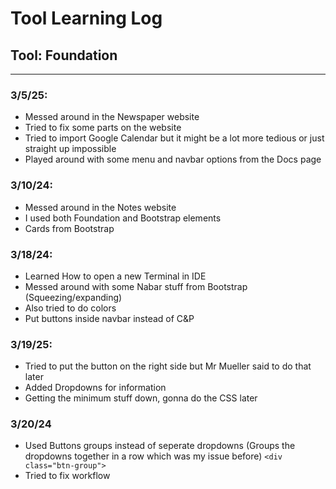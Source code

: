 # Tool Learning Log

## Tool: **Foundation**

---

### 3/5/25:
* Messed around in the Newspaper website
* Tried to fix some parts on the website
* Tried to import Google Calendar but it might be a lot more tedious or just straight up impossible
* Played around with some menu and navbar options from the Docs page

### 3/10/24:
* Messed around in the Notes website
* I used both Foundation and Bootstrap elements
* Cards from Bootstrap

### 3/18/24:
* Learned How to open a new Terminal in IDE
* Messed around with some Nabar stuff from Bootstrap (Squeezing/expanding)
* Also tried to do colors
* Put buttons inside navbar instead of C&P

### 3/19/25:
* Tried to put the button on the right side but Mr Mueller said to do that later
* Added Dropdowns for information
* Getting the minimum stuff down, gonna do the CSS later

### 3/20/24
* Used Buttons groups instead of seperate dropdowns (Groups the dropdowns together in a row which was my issue before)
 `<div class="btn-group">`
 * Tried to fix workflow
<!--
* Links you used today (websites, videos, etc)
* Things you tried, progress you made, etc
* Challenges, a-ha moments, etc
* Questions you still have
* What you're going to try next
-->
